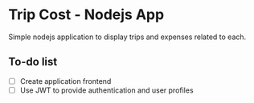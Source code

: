 # Trip Cost - Nodejs App
Simple nodejs application to display trips and expenses related to each.

## To-do list
- [ ] Create application frontend
- [ ] Use JWT to provide authentication and user profiles